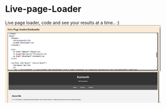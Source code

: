 # Live-page-Loader
Live page loader, code and see your results at a time.. :)
![Image Alt Text](live_loader.png)
